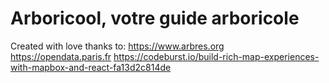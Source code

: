 # Arboricool, votre guide arboricole

Created with love thanks to:
https://www.arbres.org
https://opendata.paris.fr
https://codeburst.io/build-rich-map-experiences-with-mapbox-and-react-fa13d2c814de
